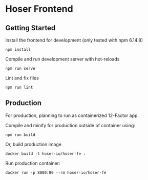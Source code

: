 # Hoser Frontend

## Getting Started
Install the frontend for development (only tested with npm 6.14.8)
```
npm install
```

Compile and run development server with hot-reloads
```
npm run serve
```

Lint and fix files
```
npm run lint
```

## Production
For production, planning to run as containerized 12-Factor app. 

Compile and minify for production outside of container using:
```
npm run build
```

Or, build production image
```
docker build -t hoser-io/hoser-fe .
```

Run production container:
```
docker run -p 8080:80 --rm hoser-io/hoser-fe
```
